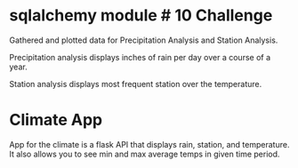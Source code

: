 # sqlalchemy module # 10 Challenge

Gathered and plotted data for Precipitation Analysis and Station Analysis.

Precipitation analysis displays inches of rain per day over a course of a year.

Station analysis displays most frequent station over the temperature.

# Climate App


App for the climate is a flask API that displays rain, station, and temperature. It also allows you to see min and max average temps in given time period.
